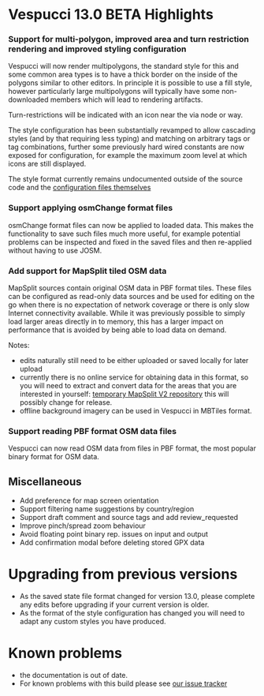 # Vespucci 13.0 BETA Highlights

### Support for multi-polygon, improved area and turn restriction rendering and improved styling configuration

Vespucci will now render multipolygons, the standard style for this and some common area types is to have a thick border on the inside of the polygons similar to other editors. In principle it is possible to use a fill style, however particularly large multipolygons will typically have some non-downloaded members which will lead to rendering artifacts.

Turn-restrictions will be indicated with an icon near the via node or way.

The style configuration has been substantially revamped to allow cascading styles (and by that requiring less typing) and matching on arbitrary tags or tag combinations, further some previously hard wired constants are now exposed for configuration, for example the maximum zoom level at which icons are still displayed.

The style format currently remains undocumented outside of the source code and the [configuration files themselves](https://raw.githubusercontent.com/MarcusWolschon/osmeditor4android/master/src/main/assets/Color-round-profile.xml)

### Support applying osmChange format files

osmChange format files can now be applied to loaded data. This makes the functionality to save such files much more useful, for example potential problems can be inspected and fixed in the saved files and then re-applied without having to use JOSM.

### Add support for MapSplit tiled OSM data

MapSplit sources contain original OSM data in PBF format tiles. These files can be configured as read-only data sources and be used for editing on the go when there is no expectation of network coverage or there is only slow Internet connectivity available. While it was previously possible to simply load larger areas directly in to memory, this has a larger impact on performance that is avoided by being able to load data on demand.

Notes:
* edits naturally still need to be either uploaded or saved locally for later upload
* currently there is no online service for obtaining data in this format, so you will need to extract and convert data for the areas that you are interested in yourself: [temporary MapSplit V2 repository](https://github.com/simonpoole/mapsplit/tree/v2) this will possibly change for release. 
* offline background imagery can be used in Vespucci in MBTiles format.

### Support reading PBF format OSM data files

Vespucci can now read OSM data from files in PBF format, the most popular binary format for OSM data. 

## Miscellaneous

* Add preference for map screen orientation
* Support filtering name suggestions by country/region
* Support draft comment and source tags and add review_requested
* Improve pinch/spread zoom behaviour
* Avoid floating point binary rep. issues on input and output
* Add confirmation modal before deleting stored GPX data

# Upgrading from previous versions

* As the saved state file format changed for version 13.0, please complete any edits before upgrading if your current version is older.
* As the format of the style configuration has changed you will need to adapt any custom styles you have produced.

# Known problems

* the documentation is out of date.
* For known problems with this build please see [our issue tracker](https://github.com/MarcusWolschon/osmeditor4android/issues)

